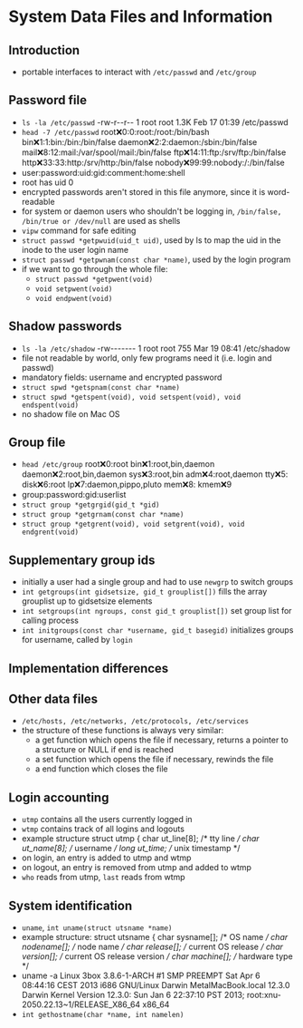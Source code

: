 # System Data Files and Information

## Introduction

* portable interfaces to interact with `/etc/passwd` and `/etc/group`

## Password file

* `ls -la /etc/passwd`
    -rw-r--r-- 1 root root 1.3K Feb 17 01:39 /etc/passwd
* `head -7 /etc/passwd`
    root:x:0:0:root:/root:/bin/bash
    bin:x:1:1:bin:/bin:/bin/false
    daemon:x:2:2:daemon:/sbin:/bin/false
    mail:x:8:12:mail:/var/spool/mail:/bin/false
    ftp:x:14:11:ftp:/srv/ftp:/bin/false
    http:x:33:33:http:/srv/http:/bin/false
    nobody:x:99:99:nobody:/:/bin/false
* user:password:uid:gid:comment:home:shell
* root has uid 0
* encrypted passwords aren't stored in this file anymore, since it is word-readable
* for system or daemon users who shouldn't be logging in, `/bin/false, /bin/true or /dev/null` are used as shells
* `vipw` command for safe editing
* `struct passwd *getpwuid(uid_t uid)`, used by ls to map the uid in the inode to the user login name
* `struct passwd *getpwnam(const char *name)`, used by the login program
* if we want to go through the whole file:
  * `struct passwd *getpwent(void)`
  * `void setpwent(void)`
  * `void endpwent(void)`

## Shadow passwords

* `ls -la /etc/shadow`
    -rw------- 1 root root 755 Mar 19 08:41 /etc/shadow
* file not readable by world, only few programs need it (i.e. login and passwd)
* mandatory fields: username and encrypted password
* `struct spwd *getspnam(const char *name)`
* `struct spwd *getspent(void), void setspent(void), void endspent(void)`
* no shadow file on Mac OS

## Group file

* `head /etc/group`
    root:x:0:root
    bin:x:1:root,bin,daemon
    daemon:x:2:root,bin,daemon
    sys:x:3:root,bin
    adm:x:4:root,daemon
    tty:x:5:
    disk:x:6:root
    lp:x:7:daemon,pippo,pluto
    mem:x:8:
    kmem:x:9
* group:password:gid:userlist
* `struct group *getgrgid(gid_t *gid)`
* `struct group *getgrnam(const char *name)`
* `struct group *getgrent(void), void setgrent(void), void endgrent(void)`

## Supplementary group ids

* initially a user had a single group and had to use `newgrp` to switch groups
* `int getgroups(int gidsetsize, gid_t grouplist[])` fills the array grouplist up to gidsetsize elements
* `int setgroups(int ngroups, const gid_t grouplist[])` set group list for calling process
* `int initgroups(const char *username, gid_t basegid)` initializes groups for username, called by `login`

## Implementation differences

## Other data files

* `/etc/hosts, /etc/networks, /etc/protocols, /etc/services`
* the structure of these functions is always very similar:
  * a get function which opens the file if necessary, returns a pointer to a structure or NULL if end is reached
  * a set function which opens the file if necessary, rewinds the file
  * a end function which closes the file

## Login accounting

* `utmp` contains all the users currently logged in
* `wtmp` contains track of all logins and logouts
* example structure
    struct utmp {
      char ut_line[8]; /* tty line */
      char ut_name[8]; /* username */
      long ut_time;    /* unix timestamp */
* on login, an entry is added to utmp and wtmp
* on logout, an entry is removed from utmp and added to wtmp
* `who` reads from utmp, `last` reads from wtmp

## System identification

* `uname`, `int uname(struct utsname *name)`
* example structure:
    struct utsname {
      char sysname[];  /* OS name */
      char nodename[]; /* node name */
      char release[];  /* current OS release */
      char version[];  /* current OS release version */
      char machine[];  /* hardware type */
* uname -a
    Linux 3box 3.8.6-1-ARCH #1 SMP PREEMPT Sat Apr 6 08:44:16 CEST 2013 i686 GNU/Linux
    Darwin MetalMacBook.local 12.3.0 Darwin Kernel Version 12.3.0: Sun Jan  6 22:37:10 PST 2013; root:xnu-2050.22.13~1/RELEASE_X86_64 x86_64
* `int gethostname(char *name, int namelen)`

